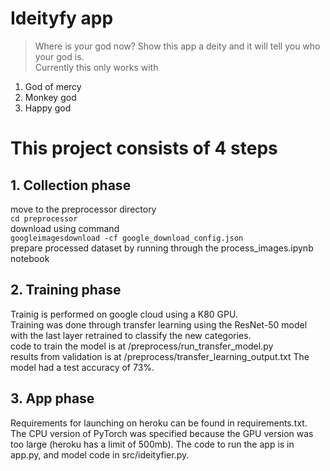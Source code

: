 # Ideityfy app
> Where is your god now?
Show this app a deity and it will tell you who your god is.  
Currently this only works with 
1. God of mercy
2. Monkey god
3. Happy god

# This project consists of 4 steps
## 1. Collection phase
move to the preprocessor directory  
`cd preprocessor`  
download using command  
`googleimagesdownload -cf google_download_config.json`  
prepare processed dataset by running through the process_images.ipynb notebook

## 2. Training phase
Trainig is performed on google cloud using a K80 GPU.  
Training was done through transfer learning using the ResNet-50 model with the last layer retrained to classify the new categories.  
code to train the model is at /preprocess/run_transfer_model.py  
results from validation is at /preprocess/transfer_learning_output.txt The model had a test accuracy of 73%.

## 3. App phase
Requirements for launching on heroku can be found in requirements.txt. The CPU version of PyTorch was specified because the GPU version was too large (heroku has a limit of 500mb). The code to run the app is in app.py, and model code in src/ideityfier.py.
